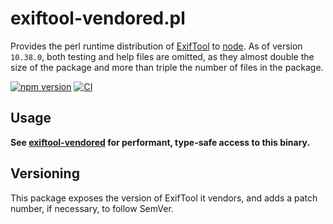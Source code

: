 # exiftool-vendored.pl

Provides the perl runtime distribution of
[ExifTool](https://exiftool.org) to
[node](https://nodejs.org/en/). As of version `10.38.0`, both testing and help
files are omitted, as they almost double the size of the package and more than
triple the number of files in the package.

[![npm version](https://img.shields.io/npm/v/exiftool-vendored.pl.svg)](https://www.npmjs.com/package/exiftool-vendored.pl)
[![CI](https://github.com/photostructure/exiftool-vendored.pl/workflows/Node.js%20CI/badge.svg?branch=main)](https://github.com/photostructure/exiftool-vendored.pl/actions?query=workflow%3A%22Node.js+CI%22)

## Usage

**See [exiftool-vendored](https://github.com/photostructure/exiftool-vendored.js) for
performant, type-safe access to this binary.**

## Versioning

This package exposes the version of ExifTool it vendors, and adds a patch
number, if necessary, to follow SemVer.
